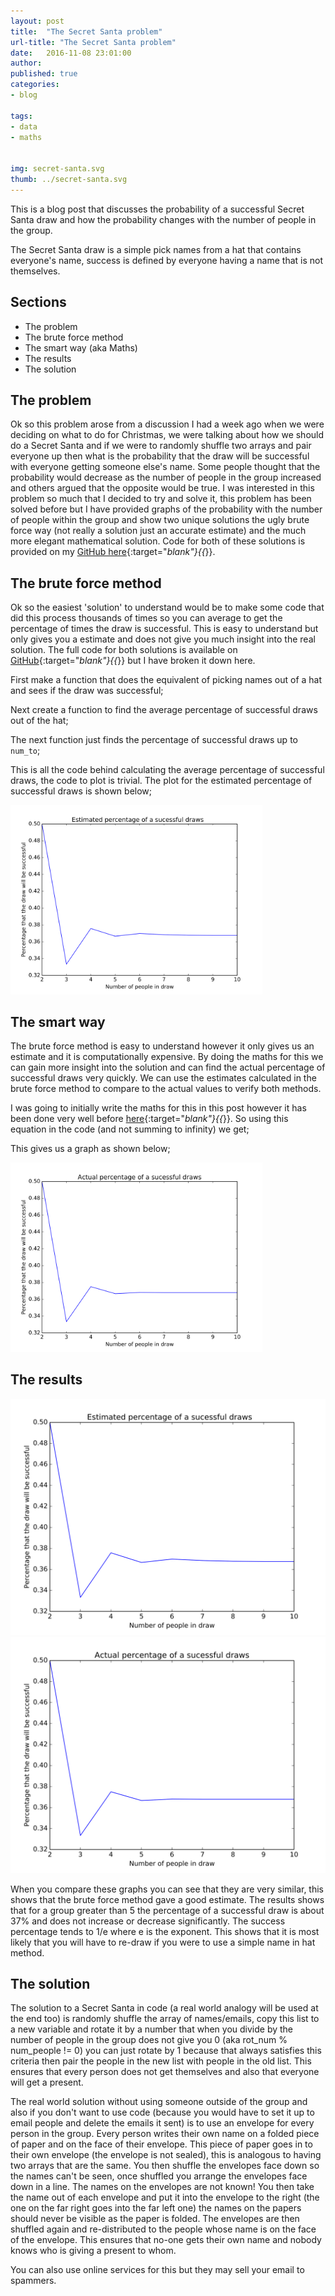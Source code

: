 ```yaml
---
layout: post
title:  "The Secret Santa problem"
url-title: "The Secret Santa problem"
date:   2016-11-08 23:01:00
author:
published: true
categories:
- blog

tags:
- data
- maths


img: secret-santa.svg
thumb: ../secret-santa.svg
---
```

This is a blog post that discusses the probability of a successful Secret Santa draw and how the probability changes with the number of people in the group.

The Secret Santa draw is a simple pick names from a hat that contains everyone's name, success is defined by everyone having a name that is not themselves.
<!--more-->

## Sections
 * The problem
 * The brute force method
 * The smart way (aka Maths)
 * The results
 * The solution

## The problem
Ok so this problem arose from a discussion I had a week ago when we were deciding on what to do for Christmas, we were talking about how we should do a Secret Santa and if we were to randomly shuffle two arrays and pair everyone up then what is the probability that the draw will be successful with everyone getting someone else's name. Some people thought that the probability would decrease as the number of people in the group increased and others argued that the opposite would be true. I was interested in this problem so much that I decided to try and solve it, this problem has been solved before but I have provided graphs of the probability with the number of people within the group and show two unique solutions the ugly brute force way (not really a solution just an accurate estimate) and the much more elegant mathematical solution. Code for both of these solutions is provided on my [GitHub here](https://github.com/AceLewis/AceLewis-Miscellaneous-Code/blob/master/The_Maths_of_Secret_Santa/secret_santa.py){:target="_blank"}{{_}}.

## The brute force method
Ok so the easiest 'solution' to understand would be to make some code that did this process thousands of times so you can average to get the percentage of times the draw is successful. This is easy to understand but only gives you a estimate and does not give you much insight into the real solution. The full code for both solutions is available on [GitHub](https://github.com/AceLewis/AceLewis-Miscellaneous-Code/blob/master/The_Maths_of_Secret_Santa/secret_santa.py){:target="_blank"}{{_}} but I have broken it down here.

First make a function that does the equivalent of picking names out of a hat and sees if the draw was successful;

<script src="http://gist-it.appspot.com/github/AceLewis/AceLewis-Miscellaneous-Code/blob/master/The_Maths_of_Secret_Santa/secret_santa.py?slice=5:10&footer=minimal" ></script>

Next create a function to find the average percentage of successful draws out of the hat;

<script src="http://gist-it.appspot.com/github/AceLewis/AceLewis-Miscellaneous-Code/blob/master/The_Maths_of_Secret_Santa/secret_santa.py?slice=12:18&footer=minimal" ></script>

The next function just finds the percentage of successful draws up to `num_to`;

<script src="http://gist-it.appspot.com/github/AceLewis/AceLewis-Miscellaneous-Code/blob/master/The_Maths_of_Secret_Santa/secret_santa.py?slice=20:26&footer=minimal" ></script>

This is all the code behind calculating the average percentage of successful draws, the code to plot is trivial. The plot for the estimated percentage of successful draws is shown below;

<img src="/assets/img/blog/secret-santa/Estimated_percentage_of_successful_compressed.svg" width="80%" class="center-image">

## The smart way
The brute force method is easy to understand however it only gives us an estimate and it is computationally expensive. By doing the maths for this we can gain more insight into the solution and can find the actual percentage of successful draws very quickly. We can use the estimates calculated in the brute force method to compare to the actual values to verify both methods.

I was going to initially write the maths for this in this post however it has been done very well before [here](http://mindyourdecisions.com/blog/2015/12/06/secret-santa-surprising-probability-sunday-puzzle/){:target="_blank"}{{_}}. So using this equation in the code (and not summing to infinity) we get;

<script src="http://gist-it.appspot.com/github/AceLewis/AceLewis-Miscellaneous-Code/blob/master/The_Maths_of_Secret_Santa/secret_santa.py?slice=46:49&footer=minimal" ></script>

This gives us a graph as shown below;

<img src="/assets/img/blog/secret-santa/Actual_percentage_of_successful_compressed.svg" width="80%" class="center-image">


## The results

<div class="container-half">
   <img alt="Estimated percentage" src="/assets/img/blog/secret-santa/Estimated_percentage_of_successful_compressed.svg"/>
   <img alt="Actual percentage" src="/assets/img/blog/secret-santa/Actual_percentage_of_successful_compressed.svg"/>
</div>

When you compare these graphs you can see that they are very similar, this shows that the brute force method gave a good estimate. The results shows that for a group greater than 5 the percentage of a successful draw is about 37% and does not increase or decrease significantly. The success percentage tends to 1/e where e is the exponent. This shows that it is most likely that you will have to re-draw if you were to use a simple name in hat method.

## The solution
The solution to a Secret Santa in code (a real world analogy will be used at the end too) is randomly shuffle the array of names/emails, copy this list to a new variable and rotate it by a number that when you divide by the number of people in the group does not give you 0 (aka rot_num % num_people != 0) you can just rotate by 1 because that always satisfies this criteria then pair the people in the new list with people in the old list. This ensures that every person does not get themselves and also that everyone will get a present.

The real world solution without using someone outside of the group and also if you don't want to use code (because you would have to set it up to email people and delete the emails it sent) is to use an envelope for every person in the group. Every person writes their own name on a folded piece of paper and on the face of their envelope. This piece of paper goes in to their own envelope (the envelope is not sealed), this is analogous to having two arrays that are the same. You then shuffle the envelopes face down so the names can't be seen, once shuffled you arrange the envelopes face down in a line. The names on the envelopes are not known! You then take the name out of each envelope and put it into the envelope to the right (the one on the far right goes into the far left one) the names on the papers should never be visible as the paper is folded. The envelopes are then shuffled again and re-distributed to the people whose name is on the face of the envelope. This ensures that no-one gets their own name and nobody knows who is giving a present to whom.

You can also use online services for this but they may sell your email to spammers.
